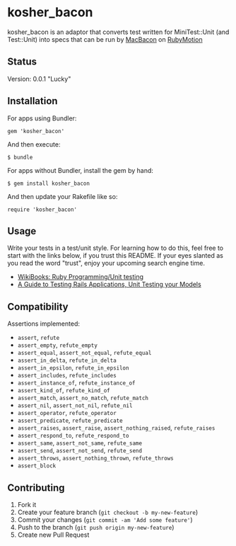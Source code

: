 # kosher_bacon

kosher_bacon is an adaptor that converts test written for
MiniTest::Unit (and Test::Unit) into specs that can be run by
[MacBacon](https://github.com/alloy/MacBacon) on
[RubyMotion](http://www.rubymotion.com/)

## Status

Version: 0.0.1 "Lucky"

## Installation

For apps using Bundler:

    gem 'kosher_bacon'

And then execute:

    $ bundle

For apps without Bundler, install the gem by hand:

    $ gem install kosher_bacon

And then update your Rakefile like so:

    require 'kosher_bacon'

## Usage

Write your tests in a test/unit style. For learning how to do this,
feel free to start with the links below, if you trust this README. If
your eyes slanted as you read the word "trust", enjoy your upcoming
search engine time.

* [WikiBooks: Ruby Programming/Unit testing](http://en.wikibooks.org/wiki/Ruby_Programming/Unit_testing)
* [A Guide to Testing Rails Applications, Unit Testing your Models](http://guides.rubyonrails.org/testing.html)

## Compatibility

Assertions implemented:

* `assert`, `refute`
* `assert_empty`, `refute_empty`
* `assert_equal`, `assert_not_equal`, `refute_equal`
* `assert_in_delta`, `refute_in_delta`
* `assert_in_epsilon`, `refute_in_epsilon`
* `assert_includes`, `refute_includes`
* `assert_instance_of`, `refute_instance_of`
* `assert_kind_of`, `refute_kind_of`
* `assert_match`, `assert_no_match`, `refute_match`
* `assert_nil`, `assert_not_nil`, `refute_nil`
* `assert_operator`, `refute_operator`
* `assert_predicate`, `refute_predicate`
* `assert_raises`, `assert_raise`, `assert_nothing_raised`, `refute_raises`
* `assert_respond_to`, `refute_respond_to`
* `assert_same`, `assert_not_same`, `refute_same`
* `assert_send`, `assert_not_send`, `refute_send`
* `assert_throws`, `assert_nothing_thrown`, `refute_throws`
* `assert_block`

## Contributing

1. Fork it
2. Create your feature branch (`git checkout -b my-new-feature`)
3. Commit your changes (`git commit -am 'Add some feature'`)
4. Push to the branch (`git push origin my-new-feature`)
5. Create new Pull Request
